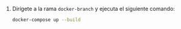 1. Dirígete a la rama `docker-branch` y ejecuta el siguiente comando:

   ```bash
   docker-compose up --build
